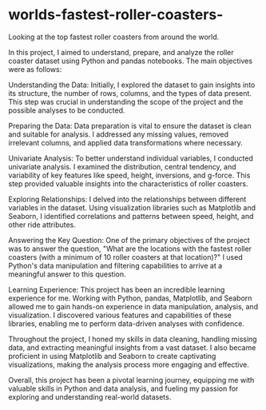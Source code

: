 # worlds-fastest-roller-coasters-
Looking at the top fastest roller coasters from around the world. 

In this project, I aimed to understand, prepare, and analyze the roller coaster dataset using Python and pandas notebooks. The main objectives were as follows:

Understanding the Data: Initially, I explored the dataset to gain insights into its structure, the number of rows, columns, and the types of data present. This step was crucial in understanding the scope of the project and the possible analyses to be conducted.

Preparing the Data: Data preparation is vital to ensure the dataset is clean and suitable for analysis. I addressed any missing values, removed irrelevant columns, and applied data transformations where necessary.

Univariate Analysis: To better understand individual variables, I conducted univariate analysis. I examined the distribution, central tendency, and variability of key features like speed, height, inversions, and g-force. This step provided valuable insights into the characteristics of roller coasters.

Exploring Relationships: I delved into the relationships between different variables in the dataset. Using visualization libraries such as Matplotlib and Seaborn, I identified correlations and patterns between speed, height, and other ride attributes.

Answering the Key Question: One of the primary objectives of the project was to answer the question, "What are the locations with the fastest roller coasters (with a minimum of 10 roller coasters at that location)?" I used Python's data manipulation and filtering capabilities to arrive at a meaningful answer to this question.

Learning Experience:
This project has been an incredible learning experience for me. Working with Python, pandas, Matplotlib, and Seaborn allowed me to gain hands-on experience in data manipulation, analysis, and visualization. I discovered various features and capabilities of these libraries, enabling me to perform data-driven analyses with confidence.

Throughout the project, I honed my skills in data cleaning, handling missing data, and extracting meaningful insights from a vast dataset. I also became proficient in using Matplotlib and Seaborn to create captivating visualizations, making the analysis process more engaging and effective.

Overall, this project has been a pivotal learning journey, equipping me with valuable skills in Python and data analysis, and fueling my passion for exploring and understanding real-world datasets.
